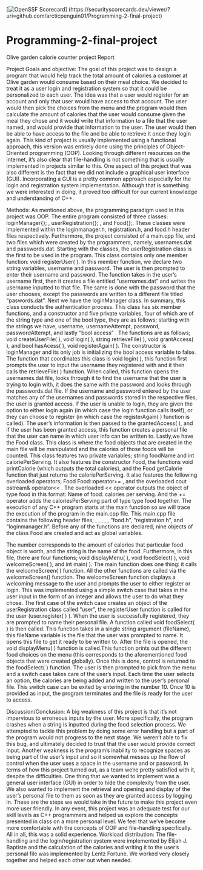 [![OpenSSF Scorecard](htt‌ps://api.securityscorecards.dev/projects/github.com/arcticpenguin01/Programming-2-final-project/badge)] (htt‌ps://securityscorecards.dev/viewer/?uri=github.com/arcticpenguin01/Programming-2-final-project)
# Programming-2-final-project
Olive garden calorie counter project Report 

Project Goals and objective:
The goal of this project was to design a program that would help track the total amount of calories a customer at Olive garden would consume based on their meal choice. We decided to treat it as a user login and registration system so that it could be personalized to each user. The idea was that a user would register for an account and only that user would have access to that account. The user would then pick the choices from the menu and the program would then calculate the amount of calories that the user would consume given the meal they chose and it would write that information to a file that the user named, and would provide that information to the user. The user would then be able to have access to the file and be able to retrieve it once they login again. This kind of  project is usually implemented using a functional approach, this version was entirely done using the principles of Object-Oriented programming (OOP). Looking through different resources on the internet, it’s also clear that file-handling is not something that is usually implemented in projects similar to this. One aspect of this project that was also different is the fact that we did not include a graphical user interface (GUI). Incorporating  a GUI is a pretty common approach especially for the login and registration system implementation. Although that is something we were interested in doing, it proved too difficult for our current knowledge and understanding of C++. 


Methods:
As mentioned above, the programming paradigm used in this project was OOP. The entire program consisted of three classes: loginManager{}; , userRegistration{}; , and Food{};. These classes were implemented within the loginmanager.h, registration.h, and food.h header files respectively. Furthermore, the project consisted of a main.cpp file, and two files which were created by the programmers, namely, usernames.dat and passwords.dat.
Starting with the classes, the userRegistration class is the first to be used in the program. This class contains only one member function: void registerUser( ). In this member function, we declare two string variables, username and password. The user is then prompted to enter their username and password. The function takes in the user’s username first, then it creates a file entitled “usernames.dat” and writes the username inputted to that file. The same is done with the password that the user chooses, except the passwords are written to a different file titled “paswords.dat”. Next we have the loginManager class. In summary, this class conducts the authentication process. This class has six member functions, and a constructor and five private variables, four of which are of the string type and one of the bool type, they are as follows; starting with the strings we have, username, usernameAttempt, password, passwordAttempt, and lastly “bool access” . The functions are as follows; void createUserFile( ), void login( ), string retrieveFile( ), void grantAccess( ), and bool hasAcess( ), void registerAgain( ). The constructor is loginManager and its only job is initializing the bool access variable to false. The function that coordinates this class is void login( ), this function first prompts the user to input the username they registered with and it then calls the retrieveFile( ) function. When called, this function opens the usernames.dat file, looks through it to find the username that the user is trying to login with, it does the same with the password and looks through the passwords.dat file. If the username and password entered by the user matches any of the usernames and passwords stored in the respective files, the user is granted access. If the user is unable to login, they are given the option to either login again (in which case the login function calls itself), or they can choose to register (in which case the registerAgain( ) function is called).  The user’s information is then passed to the grantedAccess( ), and if the user has been granted access, this function creates a personal file that the user can name in which user info can be written to. Lastly,we have the Food class. This class is where the food objects that are created in the main file will be manipulated and the calories of those foods will be counted. This class features two private variables; string foodName and int caloriePerServing. It also features the constructor Food, the functions void printCalorie (which outputs the total calories), and the Food getCalorie function that just returns the caloriePerServing. It also features the following overloaded operators; Food Food::operator+= , and the overloaded cout ostream& operator<< . The overloaded << operator outputs the object of type food in this format: Name of food: calories per serving. And the += operator adds the caloriesPerServing part of type type food together.
The execution of any C++ program starts at the main function so we will trace the execution of the program in the main.cpp file. This main.cpp file contains the following header files; <string>, <iostream>, <limits>, <iomanip>, <fstream> , “food.h”, “registration.h”, and “loginmanager.h”. Before any of the functions are declared, nine objects of the class Food are created and act as global variables. 


The number corresponds to the amount of calories that particular food object is worth, and the string is the name of the food.
 Furthermore, in this file, there are four functions; void displayMenu( ), void foodSelect( ), void welcomeScreen( ), and int main( ). The main function does one thing: it calls the welcomeScreen( ) function. All the other functions are called via the welcomeScreen() function. 
The welcomeScreen function displays a welcoming message to the user and prompts the user to either register or login. This was implemented using a simple switch case that takes in the user input in the form of an integer and allows the user to do what they chose. The first case of the switch case creates an object of the userRegistration class called “user”, the registerUser function is called for the user (user.register( ) ). When the user is successfully registered, they are prompted to name their personal file. A function called void foodSelect( ) is then called. This function takes in a single string argument (fileName), this fileName variable is the file that the user was prompted to name. It opens this file to get it ready to be written to. After the file is opened, the void displayMenu( ) function is called.This function prints out the different food choices on the menu (this corresponds to the aforementioned food objects that were created globally). Once this is done, control is returned to the foodSelect( ) function. The user is then prompted to pick  from the menu and a switch case takes care of the user’s input. Each time the user selects an option, the calories are being added and written to the user’s personal file. This switch case can be exited by entering in the number 10. Once 10 is provided as input, the program terminates and the file is ready for the user to access. 




Discussion/Conclusion:
	A big weakness of this project is that it’s not impervious to erroneous inputs by the user. More specifically, the program crashes when a string is inputted during the food selection process. We attempted to tackle this problem by doing some error handling but a part of the program would not progress to the next stage. We weren’t able to fix this bug, and ultimately decided to trust that the user would provide correct input. Another weakness is the program’s inability to recognize spaces as being part of the user’s input and so it somewhat messes up the flow of control when the user uses a space in the username and or password.
	In terms of how this project turned out, as a team we’re pretty satisfied with it, despite the difficulties. One thing that we wanted to implement was a general user interface (GUI) in order to hide the complexity from the user. We also wanted to implement the retrieval and opening and display of the user’s personal file to them as soon as they are granted access by logging in. These are the steps we would take in the future to make this project even more user friendly. 
	In any event, this project was an adequate test for our skill levels as C++ programmers and helped us explore the concepts presented in class on a more personal level. We feel that we’ve become more comfortable with the concepts of OOP and file-handling specifically. All in all, this was a solid experience. 
Workload distribution:
	The file-handling and the login/registration system were implemented by Elijah J. Baptiste and the calculation of the calories and writing it to the user’s personal file was implemented by Lentz Fortune. We worked very closely together and helped each other out when needed.
